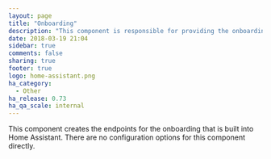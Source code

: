 ```yaml
---
layout: page
title: "Onboarding"
description: "This component is responsible for providing the onboarding endpoints."
date: 2018-03-19 21:04
sidebar: true
comments: false
sharing: true
footer: true
logo: home-assistant.png
ha_category:
  - Other
ha_release: 0.73
ha_qa_scale: internal
---
```


This component creates the endpoints for the onboarding that is built into Home Assistant. There are no configuration options for this component directly.

